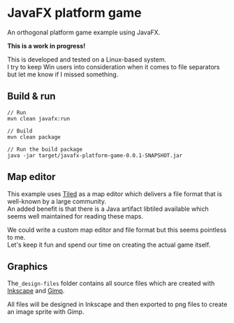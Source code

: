 # JavaFX platform game

An orthogonal platform game example using JavaFX.

**This is a work in progress!**

This is developed and tested on a Linux-based system.  
I try to keep Win users into consideration when it comes to file separators but let me know if I missed something.

## Build & run

    // Run
    mvn clean javafx:run

    // Build
    mvn clean package
    
    // Run the build package
    java -jar target/javafx-platform-game-0.0.1-SNAPSHOT.jar 

## Map editor

This example uses [Tiled](https://www.mapeditor.org/) as a map editor which delivers a file format that is well-known by a large community.  
An added benefit is that there is a Java artifact libtiled available which seems well maintained for reading these maps.

We could write a custom map editor and file format but this seems pointless to me.  
Let's keep it fun and spend our time on creating the actual game itself.

## Graphics

The`_design-files` folder contains all source files which are created with [Inkscape](https://inkscape.org/) and [Gimp](https://www.gimp.org/).

All files will be designed in Inkscape and then exported to png files to create an image sprite with Gimp.
